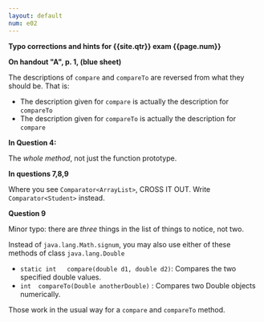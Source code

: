 ```yaml
---
layout: default
num: e02
---
```


<b>Typo corrections and hints for {{site.qtr}} exam {{page.num}}</b>

<b>On handout "A", p. 1, (blue sheet)</b>

The descriptions of `compare` and `compareTo` are reversed from what they should be.  That is:

*    The description given for `compare` is actually the description for `compareTo`
*    The description given for `compareTo` is actually the description for `compare`

<b>In Question 4:</b>

The *whole method*, not just the function prototype.

<b> In questions 7,8,9 </b>

Where you see `Comparator<ArrayList>`, CROSS IT OUT.  Write `Comparator<Student>` instead.

<b>Question 9</b>

Minor typo: there are *three* things in the list of things to notice, not two.

Instead of `java.lang.Math.signum`, you may also use either of these methods of class `java.lang.Double`

* `static int	compare(double d1, double d2)`: Compares the two specified double values.
* `int	compareTo(Double anotherDouble)` : Compares two Double objects numerically.

Those work in the usual way for a `compare` and `compareTo` method.

<div style="display:none;">
http://ucsb-cs56-m16.github.io/exam/e02/typos/
</div>
